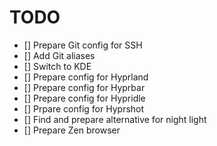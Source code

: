 # TODO

- [] Prepare Git config for SSH
- [] Add Git aliases
- [] Switch to KDE
- [] Prepare config for Hyprland
- [] Prepare config for Hyprbar
- [] Prepare config for Hypridle
- [] Prpare config for Hyprshot
- [] Find and prepare alternative for night light
- [] Prepare Zen browser
